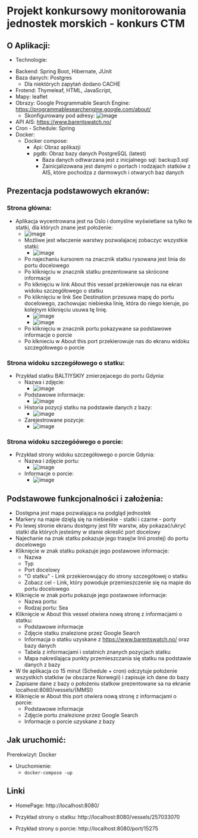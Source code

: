 # Projekt konkursowy monitorowania jednostek morskich - konkurs CTM

## O Aplikacji:
* Technologie: 
- Backend: Spring Boot, Hibernate, JUnit
- Baza danych: Postgres
  - Dla niektórych zapytań dodano CACHE
- Frotend: Thymeleaf, HTML, JavaScript,
- Mapy: leaflet
- Obrazy: Google Programmable Search Engine: https://programmablesearchengine.google.com/about/
  - Skonfigurowany pod adresy: ![image](https://user-images.githubusercontent.com/30650024/144754602-ea8cd71b-2edb-4ea5-b855-1a7c53707028.png)
- API AIS: https://www.barentswatch.no/
- Cron - Schedule: Spring 
- Docker:
  - Docker compose:
    - Api: Obraz aplikazji
    - pgdb: Obraz bazy danych PostgreSQL (latest)
      - Baza danych odtwarzana jest z inicjalnego sql: backup3.sql  
      - Zainicjalizowana jest danymi o portach i rodzajach statków z AIS, które pochodza z darmowych i otwarych baz danych

   
## Prezentacja podstawowych ekranów: 
### Strona główna:
* Aplikacja wycentrowana jest na Oslo i domyślne wyświetlane sa tylko te statki, dla których znane jest położenie:
  - ![image](https://user-images.githubusercontent.com/30650024/144754638-249444c0-cd48-47cf-adaf-c51a63f2150a.png)
  - Możliwe jest właczenie warstwy pozwalajacej zobaczyc wszystkie statki:
    - ![image](https://user-images.githubusercontent.com/30650024/144754678-28e24794-4c62-4832-a2ed-bc908665f08d.png)
  - Po najechaniu kursorem na znacznik statku rysowana jest linia do portu docelowego
  - Po kliknięciu w znacznik statku prezentowane sa skrócone informacje 
  - Po klknięciu w link About this vessel przekierowuje nas na ekran widoku szczegółowego o statku
  - Po kliknięciu w link See Destination przesuwa mapę do portu docelowego, zachowujac niebieska linię, która do niego kieruje, po kolejnym kliknięciu usuwa tę linię. 
    -   ![image](https://user-images.githubusercontent.com/30650024/144754944-2fc53a7d-62a6-467e-ba5e-27eabc7b8674.png)
    -   ![image](https://user-images.githubusercontent.com/30650024/144754949-c68d29c7-db97-4ae3-baa1-ef155d07d9c4.png)
  - Po kliknięciu w znacznik portu pokazywane sa podstawowe informacje o porcie
  - Po klknieciu w About this port przekierowuje nas do ekranu widoku szczegółowego o porcie

### Strona widoku szczegółowego o statku: 
- Przykład statku BALTIYSKIY zmierzejacego do portu Gdynia:
  - Nazwa i zdjęcie:
    -  ![image](https://user-images.githubusercontent.com/30650024/144755050-0491997a-6c74-4ee3-b7d6-010d1a85c01c.png)
  - Podstawowe informacje:
    - ![image](https://user-images.githubusercontent.com/30650024/144755086-26caf1e1-aa4b-419a-b677-2cc6c1c0421c.png)
  - Historia pozycji statku na podstawie danych z bazy:
    - ![image](https://user-images.githubusercontent.com/30650024/144755117-7f5c5876-0125-4565-af00-aacd207a85ec.png)
   - Zarejestrowane pozycje:
     -  ![image](https://user-images.githubusercontent.com/30650024/144755138-cde4042c-1d4c-41bc-8398-d843e09a6ff3.png)

### Strona widoku szczegóówego o porcie:
- Przykład strony widoku szczegółowego o porcie Gdynia: 
  - Nazwa i zdjęcie portu:
    - ![image](https://user-images.githubusercontent.com/30650024/144755208-bedd9f69-9f4b-4cdd-8b30-92002bc52d72.png)
  - Informacje o porcie: 
    - ![image](https://user-images.githubusercontent.com/30650024/144755237-a3c8218d-4218-4ff8-a95d-b421660d3985.png)

## Podstawowe funkcjonalności i założenia:
* Dostępna jest mapa pozwalająca na podgląd jednostek
* Markery na mapie dzięlą się na niebieskie - statki i czarne - porty
* Po lewej stronie ekranu dostępny jest filtr warstw, aby pokazać/ukryć statki dla których jesteśmy w stanie okreslić port docelowy
* Najechanie na znak statku pokazuje jego trasę(w linii prostej) do portu docelowego
* Kliknięcie w znak statku pokazuje jego postawowe informacje:
  * Nazwa
  * Typ
  * Port docelowy
  * "O statku" - Link przekierowujący do strony szczegółowej o statku
  * Zobacz cel - Link, który powoduje przemieszczenie się na mapie do portu docelowego
* Kliknięcie w znak portu pokazuje jego postawowe informacje:
  * Nazwa portu: 
  * Rodzaj portu: Sea
* Kliknięcie w About this vessel otwiera nową stronę z informacjami o statku:
  * Podstawowe informacje
  * Zdjęcie statku znalezione przez Google Search
  * Informacja o statku uzyskane z https://www.barentswatch.no/ oraz bazy danych
  * Tabela z informacjami i ostatnich znanych pozycjach statku
  * Mapa nakreślająca punkty przemieszczania się statku na podstawie danych z bazy
* W tle aplikacja co 15 minut (Schedule + cron) odczytuje położenie wszystkich statków (w obszarze Norwegii) i zapisuje ich dane do bazy
* Zapisane dane z bazy o położeniu statkow prezentowane sa na ekranie localhost:8080/vessels/{MMSI}
* Kliknięcie w About this port otwiera nową stronę z informacjami o porcie:
  * Podstawowe informacje
  * Zdjęcie portu znalezione przez Google Search
  * Informacje o porcie uzyskane z bazy


## Jak uruchomić:
Prerekwizyt: Docker
* Uruchomienie:
  * `docker-compose -up`
    
## Linki
- HomePage: 
http://localhost:8080/

- Przykład strony o statku:
http://localhost:8080/vessels/257033070

- Przykład strony o porcie:
http://localhost:8080/port/15275




